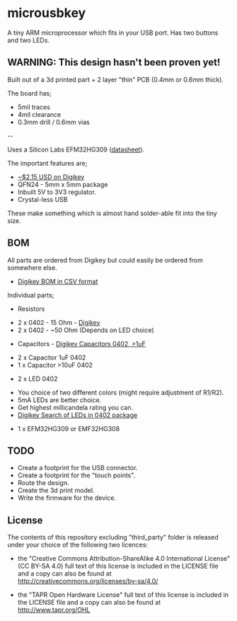 
# microusbkey

A tiny ARM microprocessor which fits in your USB port. Has two buttons and two
LEDs.

## WARNING: This design hasn't been proven yet!

Built out of a 3d printed part + 2 layer "thin" PCB (0.4mm or 0.6mm thick).

The board has;
 * 5mil traces
 * 4mil clearance
 * 0.3mm drill / 0.6mm vias

--

Uses a Silicon Labs EFM32HG309 ([datasheet](https://www.silabs.com/Support%20Documents/TechnicalDocs/EFM32HG309.pdf)).

The important features are;
 * [~$2.15 USD on Digikey](http://www.digikey.com/product-detail/en/silicon-labs/EFM32HG309F64G-A-QFN24/336-3207-ND/5142721)
 * QFN24 - 5mm x 5mm package
 * Inbuilt 5V to 3V3 regulator.
 * Crystal-less USB

These make something which is almost hand solder-able fit into the tiny size.

## BOM


All parts are ordered from Digikey but could easily be ordered from somewhere else.

 * [Digikey BOM in CSV format](bom-digikey.csv)

Individual parts;

 * Resistors
  - 2 x 0402 - 15 Ohm - [Digikey](https://www.digikey.com.au/short/3m8rz5)
  - 2 x 0402 - ~50 Ohm (Depends on LED choice)

 * Capacitors - [Digikey Capacitors 0402, >1uF](https://www.digikey.com.au/short/3m8r4z)
  - 2 x Capacitor 1uF 0402
  - 1 x Capacitor >10uF 0402

 * 2 x LED 0402
  - You choice of two different colors (might require adjustment of R1/R2).
  - 5mA LEDs are better choice.
  - Get highest millicandela rating you can.
  - [Digikey Search of LEDs in 0402 package](https://www.digikey.com.au/short/3m8rz0)

 * 1 x EFM32HG309 or EMF32HG308


## TODO

 * Create a footprint for the USB connector.
 * Create a footprint for the "touch points".
 * Route the design.
 * Create the 3d print model.
 * Write the firmware for the device.

## License

The contents of this repository excluding "third_party" folder is released
under your choice of the following two licences:

 * the "Creative Commons Attribution-ShareAlike 4.0 International License"
   (CC BY-SA 4.0) full text of this license is included in the LICENSE file
   and a copy can also be found at
   http://creativecommons.org/licenses/by-sa/4.0/

 * the "TAPR Open Hardware License" full text of this license is included
   in the LICENSE file and a copy can also be found at
   http://www.tapr.org/OHL

